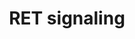 ---
authors:
- ReactomeTeam
description: The RET proto-oncogene encodes a receptor tyrosine kinase expressed primarily
  in urogenital precursor cells, spermatogonocytes, dopaminergic neurons, motor neurons
  and neural crest progenitors and derived cells. . It is essential for kidney genesis,
  spermatogonial self-renewal and survivial, specification, migration, axonal growth
  and axon guidance of developing enteric neurons, motor neurons, parasympathetic
  neurons and somatosensory neurons (Schuchardt et al. 1994, Enomoto et al. 2001,
  Naughton et al. 2006, Kramer et al. 2006, Luo et al. 2006, 2009). RET was identified
  as the causative gene for human papillary thyroid carcinoma (Grieco et al. 1990),
  multiple endocrine neoplasia (MEN) type 2A (Mulligan et al. 1993), type 2B (Hofstra
  et al. 1994, Carlson et al. 1994), and Hirschsprung's disease (Romeo et al. 1994,
  Edery et al. 1994).  <br><br>RET contains a cadherin-related motif and a cysteine-rich
  domain in the extracellular domain (Takahashi et al. 1988). It is the receptor for
  members of the glial cell-derived neurotrophic factor (GDNF) family of ligands,
  GDNF (Lin et al. 1993), neurturin (NRTN) (Kotzbauer et al. 1996), artemin (ARTN)
  (Baloh et al. 1998), and persephin (PSPN) (Milbrandt et al. 1998), which form a
  family of neurotrophic factors. To stimulate RET, these ligands need a glycosylphosphatidylinositol
  (GPI)-anchored co-receptor, collectively termed GDNF family receptor-alpha (GFRA)
  (Treanor et al. 1996, Jing et al. 1996). The four members of this family have different,
  overlapping ligand preferences. GFRA1, GFRA2, GFRA3, and GFRA4 preferentially bind
  GDNF, NRTN, ARTN and PSPN, respectively (Jing et al. 1996, 1997, Creedon et al.
  1997, Baloh et al. 1997, 1998, Masure et al. 2000). The GFRA co-receptor can come
  from the same cell as RET, or from a different cell. When the co-receptor is produced
  by the same cell as RET, it is termed cis signaling. When the co-receptor is produced
  by another cell, it is termed trans signaling. Cis and trans activation has been
  proposed to diversify RET signaling, either by recruiting different downstream effectors
  or by changing the kinetics or efficacy of kinase activation (Tansey et al. 2000,
  Paratcha et al. 2001). Whether cis and trans signaling has significant differences
  in vivo is unresolved (Fleming et al. 2015). Different GDNF family members could
  activate similar downstream signaling pathways since all GFRAs bind to and activate
  the same tyrosine kinase and induce coordinated phosphorylation of the same four
  RET tyrosines (Tyr905, Tyr1015, Tyr1062, and Tyr1096) with similar kinetics (Coulpier
  et al. 2002). However the exact RET signaling pathways in different types of cells
  and neurons remain to be determined.  View original pathway at [http://www.reactome.org/PathwayBrowser/#DIAGRAM=8853659
  Reactome].
last-edited: 2021-01-25
organisms:
- Homo sapiens
redirect_from:
- /index.php/Pathway:WP4095
- /instance/WP4095
schema-jsonld:
- '@context': https://schema.org/
  '@id': https://wikipathways.github.io/pathways/WP4095.html
  '@type': Dataset
  creator:
    '@type': Organization
    name: WikiPathways
  description: The RET proto-oncogene encodes a receptor tyrosine kinase expressed
    primarily in urogenital precursor cells, spermatogonocytes, dopaminergic neurons,
    motor neurons and neural crest progenitors and derived cells. . It is essential
    for kidney genesis, spermatogonial self-renewal and survivial, specification,
    migration, axonal growth and axon guidance of developing enteric neurons, motor
    neurons, parasympathetic neurons and somatosensory neurons (Schuchardt et al.
    1994, Enomoto et al. 2001, Naughton et al. 2006, Kramer et al. 2006, Luo et al.
    2006, 2009). RET was identified as the causative gene for human papillary thyroid
    carcinoma (Grieco et al. 1990), multiple endocrine neoplasia (MEN) type 2A (Mulligan
    et al. 1993), type 2B (Hofstra et al. 1994, Carlson et al. 1994), and Hirschsprung's
    disease (Romeo et al. 1994, Edery et al. 1994).  <br><br>RET contains a cadherin-related
    motif and a cysteine-rich domain in the extracellular domain (Takahashi et al.
    1988). It is the receptor for members of the glial cell-derived neurotrophic factor
    (GDNF) family of ligands, GDNF (Lin et al. 1993), neurturin (NRTN) (Kotzbauer
    et al. 1996), artemin (ARTN) (Baloh et al. 1998), and persephin (PSPN) (Milbrandt
    et al. 1998), which form a family of neurotrophic factors. To stimulate RET, these
    ligands need a glycosylphosphatidylinositol (GPI)-anchored co-receptor, collectively
    termed GDNF family receptor-alpha (GFRA) (Treanor et al. 1996, Jing et al. 1996).
    The four members of this family have different, overlapping ligand preferences.
    GFRA1, GFRA2, GFRA3, and GFRA4 preferentially bind GDNF, NRTN, ARTN and PSPN,
    respectively (Jing et al. 1996, 1997, Creedon et al. 1997, Baloh et al. 1997,
    1998, Masure et al. 2000). The GFRA co-receptor can come from the same cell as
    RET, or from a different cell. When the co-receptor is produced by the same cell
    as RET, it is termed cis signaling. When the co-receptor is produced by another
    cell, it is termed trans signaling. Cis and trans activation has been proposed
    to diversify RET signaling, either by recruiting different downstream effectors
    or by changing the kinetics or efficacy of kinase activation (Tansey et al. 2000,
    Paratcha et al. 2001). Whether cis and trans signaling has significant differences
    in vivo is unresolved (Fleming et al. 2015). Different GDNF family members could
    activate similar downstream signaling pathways since all GFRAs bind to and activate
    the same tyrosine kinase and induce coordinated phosphorylation of the same four
    RET tyrosines (Tyr905, Tyr1015, Tyr1062, and Tyr1096) with similar kinetics (Coulpier
    et al. 2002). However the exact RET signaling pathways in different types of cells
    and neurons remain to be determined.  View original pathway at [http://www.reactome.org/PathwayBrowser/#DIAGRAM=8853659
    Reactome].
  keywords:
  - 'PDLIM7 '
  - complexes:SHC1
  - p85-containing Class
  - 'FRS2 '
  - RET:GFRA1,GFRA2:GDNF,NRTN
  - 'PIK3R1 '
  - ARTN
  - 'SHC1 '
  - 'PIK3CA '
  - RAF/MAP kinase
  - 'GFRA2 '
  - GRB2-1:SOS1
  - 'GFRA4 '
  - GRB7,GRB10
  - RET:GFRA1,GFRA2
  - without
  - interactors
  - 'PRKCA '
  - with,
  - ADP
  - 'PSPN '
  - 'PLCG1 '
  - PSPN
  - 'MAPK7 '
  - GAB1,GAB2
  - RET
  - p-SHC1:GRB2-1
  - GFRA1, GFRA2
  - 'p-Y349,Y350,Y427-SHC1 '
  - 'SHANK3 '
  - RET:GFRA4
  - PLCG1
  - Protein kinase A
  - ATP
  - 'DOK2 '
  - RET:GFRA:GDNF
  - 'SOS1 '
  - p-5Y-RET:GDNF:GFRA
  - There are five variants of the p85 regulatory subunit, designated p85alpha, p55alpha,
    p50alpha, p85beta, and p55gamma. There are also three variants of the p110 catalytic
    subunit designated p110alpha, beta, or gamma catalytic subunit. The first three
    regulatory subunits are all splice variants of the same gene (Pik3r1), the other
    two are expressed by Pik3r2 and Pik3r3, respectively). The most highly expressed
    regulatory subunit is p85alpha.  All three catalytic subunits are expressed by
    separate genes (Pik3ca, Pik3cb, and Pik3cd for p110alpha, p110beta and p110gamma,
    respectively). The alpha and beta p110s are expressed in all cells, while p110gamma
    is expressed primarily in leukocytes. It has been suggested that it evolved in
    parallel with the adaptive immune system. The regulatory p101 and catalytic p110gamma
    subunits comprise the class IB PI3Ks, each is encoded by a single gene.
  - complexes:FRS2
  - p-SHC1:GRB2-1:p-5Y-GAB1,p-5Y-GAB2:PTPN11
  - GFRA4
  - complexes:DOK1,DOK2,DOK4,DOK5,DOK6
  - 2x RET:GFRA:GDNF
  - complexes:RET
  - 'GDNF '
  - cascade
  - p-SHC1:GRB2-1:p-5Y-GAB1,p-5Y-GAB2:p85-containing Class 1A PI3Ks
  - 'DOK1 '
  - GDNF,NRTN
  - 'GRB10 '
  - 'PRKACG '
  - p-SHC1:GRB2-1:GAB1,GAB2
  - 'p-5Y-GAB2 '
  - SHC1
  - 'IRS2 '
  - 2x
  - SRC-1, RAP1GAP
  - 'RET '
  - GRB2-1
  - 'GRB2-1 '
  - catalytic subunit
  - complexes:GRB2-1:SOS1
  - complexes:SRC-1,RAP1GAP
  - 'GAB2 '
  - 'PIK3CB '
  - p-S696-RET:GFRA:GDNF complexes
  - complexes with and
  - 'PRKACA '
  - 'DOK6 '
  - p-SHC1:GRB2-1:p-5Y-GAB1,p-5Y-GAB2
  - 'GAB1 '
  - complexes:PLCG1
  - 'DOK5 '
  - 'PIK3CD '
  - 'p-5Y-RET '
  - complexes with,
  - complexes
  - GFRA1,GFRA3
  - 'GRB7 '
  - 'p-5Y-GAB1 '
  - 'GFRA3 '
  - 'PIK3R3 '
  - DOK1,DOK2,DOK4,DOK5,DOK6
  - 'DOK4 '
  - complexes:p-Y349,Y350,Y427-SHC1:GRB2-1:SOS1
  - RET:GFRA4:PSPN
  - RET interactors
  - without p-SHC1
  - 1A PI3Ks
  - RET:GFRA1,GFRA3:ARTN
  - 'GFRA1 '
  - 'RAP1GAP '
  - complexes:p-Y349,Y350,Y427-SHC1
  - complexes:GRB7,GRB10
  - 'ARTN '
  - 'NRTN '
  - RET:GFRA1,GFRA3
  - 'SRC-1 '
  - 'PTPN11 '
  - PTPN11
  - FRS2
  - 'PRKACB '
  - 'PIK3R2 '
  - 'SHC3 '
  license: CC0
  name: RET signaling
seo: CreativeWork
title: RET signaling
wpid: WP4095
---